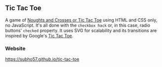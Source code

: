 ## Tic Tac Toe

A game of [Noughts and Crosses or Tic Tac Toe](https://en.wikipedia.org/wiki/Tic-tac-toe) using HTML and CSS only, no JavaScript. It's all done with the `checkbox hack` or, in this case, radio buttons' `checked` property. It uses SVG for scalability and its transitions are inspired by Google's [Tic Tac Toe](https://www.google.com/search?q=tic+tac+toe).

### Website
https://subho57.github.io/tic-tac-toe
